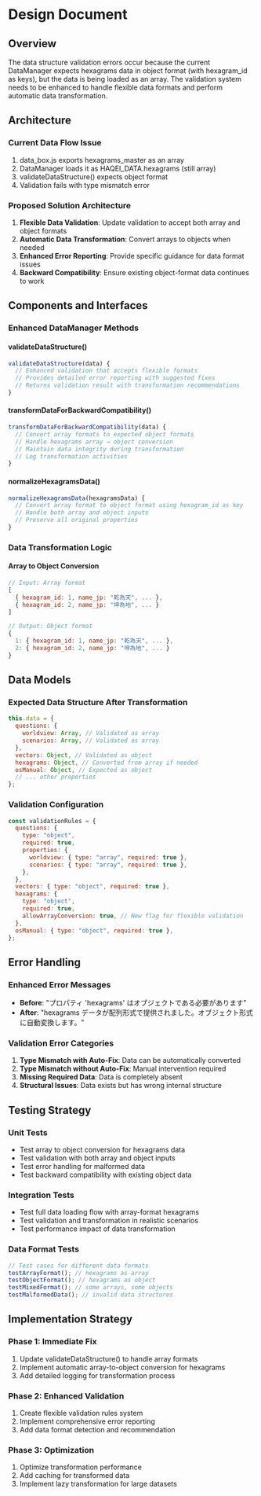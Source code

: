 # Design Document

## Overview

The data structure validation errors occur because the current DataManager expects hexagrams data in object format (with hexagram_id as keys), but the data is being loaded as an array. The validation system needs to be enhanced to handle flexible data formats and perform automatic data transformation.

## Architecture

### Current Data Flow Issue

1. data_box.js exports hexagrams_master as an array
2. DataManager loads it as HAQEI_DATA.hexagrams (still array)
3. validateDataStructure() expects object format
4. Validation fails with type mismatch error

### Proposed Solution Architecture

1. **Flexible Data Validation**: Update validation to accept both array and object formats
2. **Automatic Data Transformation**: Convert arrays to objects when needed
3. **Enhanced Error Reporting**: Provide specific guidance for data format issues
4. **Backward Compatibility**: Ensure existing object-format data continues to work

## Components and Interfaces

### Enhanced DataManager Methods

#### validateDataStructure()

```javascript
validateDataStructure(data) {
  // Enhanced validation that accepts flexible formats
  // Provides detailed error reporting with suggested fixes
  // Returns validation result with transformation recommendations
}
```

#### transformDataForBackwardCompatibility()

```javascript
transformDataForBackwardCompatibility(data) {
  // Convert array formats to expected object formats
  // Handle hexagrams array → object conversion
  // Maintain data integrity during transformation
  // Log transformation activities
}
```

#### normalizeHexagramsData()

```javascript
normalizeHexagramsData(hexagramsData) {
  // Convert array format to object format using hexagram_id as key
  // Handle both array and object inputs
  // Preserve all original properties
}
```

### Data Transformation Logic

#### Array to Object Conversion

```javascript
// Input: Array format
[
  { hexagram_id: 1, name_jp: "乾為天", ... },
  { hexagram_id: 2, name_jp: "坤為地", ... }
]

// Output: Object format
{
  1: { hexagram_id: 1, name_jp: "乾為天", ... },
  2: { hexagram_id: 2, name_jp: "坤為地", ... }
}
```

## Data Models

### Expected Data Structure After Transformation

```javascript
this.data = {
  questions: {
    worldview: Array, // Validated as array
    scenarios: Array, // Validated as array
  },
  vectors: Object, // Validated as object
  hexagrams: Object, // Converted from array if needed
  osManual: Object, // Expected as object
  // ... other properties
};
```

### Validation Configuration

```javascript
const validationRules = {
  questions: {
    type: "object",
    required: true,
    properties: {
      worldview: { type: "array", required: true },
      scenarios: { type: "array", required: true },
    },
  },
  vectors: { type: "object", required: true },
  hexagrams: {
    type: "object",
    required: true,
    allowArrayConversion: true, // New flag for flexible validation
  },
  osManual: { type: "object", required: true },
};
```

## Error Handling

### Enhanced Error Messages

- **Before**: "プロパティ 'hexagrams' はオブジェクトである必要があります"
- **After**: "hexagrams データが配列形式で提供されました。オブジェクト形式に自動変換します。"

### Validation Error Categories

1. **Type Mismatch with Auto-Fix**: Data can be automatically converted
2. **Type Mismatch without Auto-Fix**: Manual intervention required
3. **Missing Required Data**: Data is completely absent
4. **Structural Issues**: Data exists but has wrong internal structure

## Testing Strategy

### Unit Tests

- Test array to object conversion for hexagrams data
- Test validation with both array and object inputs
- Test error handling for malformed data
- Test backward compatibility with existing object data

### Integration Tests

- Test full data loading flow with array-format hexagrams
- Test validation and transformation in realistic scenarios
- Test performance impact of data transformation

### Data Format Tests

```javascript
// Test cases for different data formats
testArrayFormat(); // hexagrams as array
testObjectFormat(); // hexagrams as object
testMixedFormat(); // some arrays, some objects
testMalformedData(); // invalid data structures
```

## Implementation Strategy

### Phase 1: Immediate Fix

1. Update validateDataStructure() to handle array formats
2. Implement automatic array-to-object conversion for hexagrams
3. Add detailed logging for transformation process

### Phase 2: Enhanced Validation

1. Create flexible validation rules system
2. Implement comprehensive error reporting
3. Add data format detection and recommendation

### Phase 3: Optimization

1. Optimize transformation performance
2. Add caching for transformed data
3. Implement lazy transformation for large datasets
